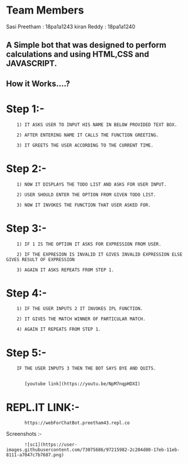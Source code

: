 
# Team Members
   Sasi Preetham : 18pa1a1243
   kiran Reddy : 18pa1a1240
 
## A Simple bot that was designed to perform calculations and  using HTML,CSS and JAVASCRIPT.

## How it Works....?

# Step 1:-

        1) IT ASKS USER TO INPUT HIS NAME IN BELOW PROVIDED TEXT BOX.
        
        2) AFTER ENTERING NAME IT CALLS THE FUNCTION GREETING.
        
        3) IT GREETS THE USER ACCORDING TO THE CURRENT TIME.
        
# Step 2:-

        1) NOW IT DISPLAYS THE TODO LIST AND ASKS FOR USER INPUT.
        
        2) USER SHOULD ENTER THE OPTION FROM GIVEN TODO LIST.
        
        3) NOW IT INVOKES THE FUNCTION THAT USER ASKED FOR.
 
# Step 3:-
    
        1) IF 1 IS THE OPTION IT ASKS FOR EXPRESSION FROM USER.
        
        2) IF THE EXPRESION IS INVALID IT GIVES INVALID EXPRESSION ELSE GIVES RESULT OF EXPRESSION
        
        3) AGAIN IT ASKS REPEATS FROM STEP 1.
     
# Step 4:-

        1) IF THE USER INPUTS 2 IT INVOKES IPL FUNCTION.
        
        2) IT GIVES THE MATCH WINNER OF PARTICULAR MATCH.
        
        4) AGAIN IT REPEATS FROM STEP 1.
        
# Step 5:-
        IF THE USER INPUTS 3 THEN THE BOT SAYS BYE AND QUITS.
        
         
           [youtube link](https://youtu.be/NpM7nqpHDXI)
           
# REPL.IT LINK:-

           https://webForChatBot.preetham43.repl.co
           
 Screenshots :-
          
           ![sc1](https://user-images.githubusercontent.com/73075686/97215982-2c204d80-17eb-11eb-8111-a7047c7b7687.png)

           


